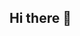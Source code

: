 ## Hi there 👋

<!--
**sacsant/sacsant** is a ✨ _special_ ✨ repository because its `README.md` (this file) appears on your GitHub profile.
[![Sachin's GitHub stats](https://github-readme-stats.vercel.app/api?username=sacsant)](https://github.com/anuraghazra/github-readme-stats)
Here are some ideas to get you started:
[![Sachin's GitHub stats](https://github-readme-stats.vercel.app/api?username=sacsant)](https://github.com/anuraghazra/github-readme-stats)
- 🔭 I’m currently working on ...
- 🌱 I’m currently learning ...
- 👯 I’m looking to collaborate on ...
- 🤔 I’m looking for help with ...
- 💬 Ask me about ...
- 📫 How to reach me: ...
- 😄 Pronouns: ...
- ⚡ Fun fact: ...
-->
